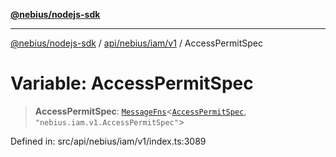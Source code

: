 [**@nebius/nodejs-sdk**](../../../../../README.md)

---

[@nebius/nodejs-sdk](../../../../../README.md) / [api/nebius/iam/v1](../README.md) / AccessPermitSpec

# Variable: AccessPermitSpec

> **AccessPermitSpec**: [`MessageFns`](../../../../../runtime/protos/core/interfaces/MessageFns.md)\<[`AccessPermitSpec`](../interfaces/AccessPermitSpec.md), `"nebius.iam.v1.AccessPermitSpec"`\>

Defined in: src/api/nebius/iam/v1/index.ts:3089
